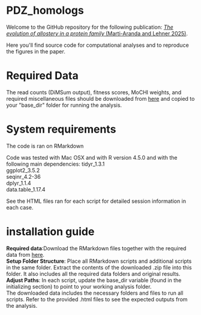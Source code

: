 # PDZ_homologs
Welcome to the GitHub repository for the following publication: [*The evolution of allostery in a protein family* (Marti-Aranda and Lehner 2025)](https://www.biorxiv.org/content/10.1101/2025.06.20.660748v1).

Here you'll find source code for computational analyses and to reproduce the figures in the paper.

# Required Data
The read counts (DiMSum output), fitness scores, MoCHI weights, and required miscellaneous files should be downloaded from [here](https://zenodo.org/records/15978782) and copied to your "base_dir" folder for running the analysis.

# System requirements
The code is ran on RMarkdown

Code was tested with Mac OSX and with R version 4.5.0 and with the following main dependencies:
tidyr_1.3.1  
ggplot2_3.5.2    
seqinr_4.2-36  
dplyr_1.1.4  
data.table_1.17.4  

See the HTML files ran for each script for detailed session information in each case.

# installation guide
**Required data**:Download the RMarkdown files together with the required data from [here](https://zenodo.org/records/15978782).   
**Setup Folder Structure**: Place all RMarkdown scripts and additional scripts in the same folder. Extract the contents of the downloaded .zip file into this folder. It also includes all the required data folders and original results.  
**Adjust Paths**: In each script, update the base_dir variable (found in the initializing section) to point to your working analysis folder.  
The downloaded data includes the necessary folders and files to run all scripts. Refer to the provided .html files to see the expected outputs from the analysis.
